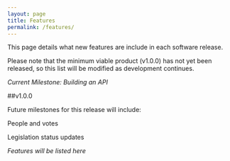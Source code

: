 ```yaml
---
layout: page
title: Features
permalink: /features/
---
```


This page details what new features are include in each software release.

Please note that the minimum viable product (v1.0.0) has not yet been released,
so this list will be modified as development continues.

*Current Milestone: Building an API*

##v1.0.0

Future milestones for this release will include:

People and votes

Legislation status updates



*Features will be listed here*